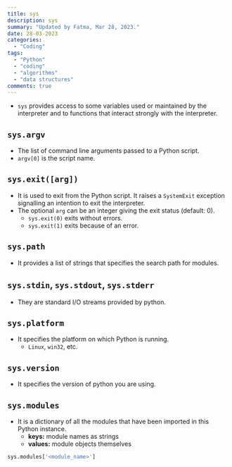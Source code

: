 ```yaml
---
title: sys
description: sys
summary: "Updated by Fatma, Mar 28, 2023."
date: 28-03-2023
categories:
  - "Coding"
tags:
  - "Python"
  - "coding"
  - "algorithms"
  - "data structures"
comments: true
---
```

- `sys` provides access to some variables used or maintained by the interpreter and to functions that interact strongly with the interpreter.

## `sys.argv`

- The list of command line arguments passed to a Python script.
- `argv[0]` is the script name.

## `sys.exit([arg])`

- It is used to exit from the Python script. It raises a `SystemExit` exception signalling an intention to exit the interpreter.
- The optional `arg` can be an integer giving the exit status (default: 0).
  - `sys.exit(0)` exits without errors.
  - `sys.exit(1)` exits because of an error.

## `sys.path`

- It provides a list of strings that specifies the search path for modules.

## `sys.stdin`, `sys.stdout`, `sys.stderr`

- They are standard I/O streams provided by python.

## `sys.platform`

- It specifies the platform on which Python is running.
  - `Linux`, `win32`, etc.

## `sys.version`

- It specifies the version of python you are using.

## `sys.modules`

- It is a dictionary of all the modules that have been imported in this Python instance.
  - **keys:** module names as strings
  - **values:** module objects themselves

```python
sys.modules['<module_name>']
```
